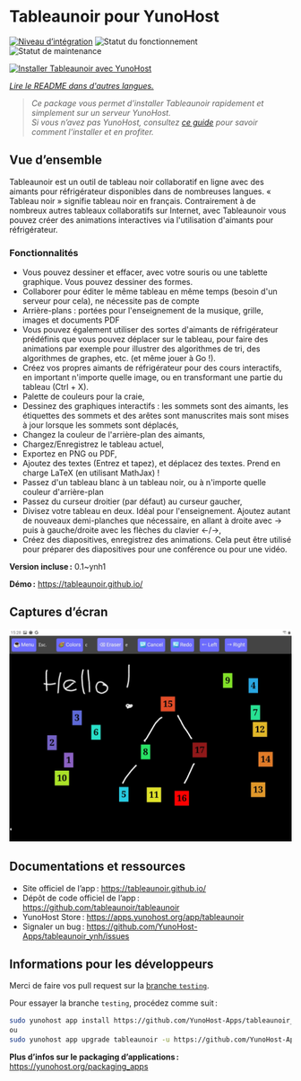 <!--
Nota bene : ce README est automatiquement généré par <https://github.com/YunoHost/apps/tree/master/tools/readme_generator>
Il NE doit PAS être modifié à la main.
-->

# Tableaunoir pour YunoHost

[![Niveau d’intégration](https://dash.yunohost.org/integration/tableaunoir.svg)](https://ci-apps.yunohost.org/ci/apps/tableaunoir/) ![Statut du fonctionnement](https://ci-apps.yunohost.org/ci/badges/tableaunoir.status.svg) ![Statut de maintenance](https://ci-apps.yunohost.org/ci/badges/tableaunoir.maintain.svg)

[![Installer Tableaunoir avec YunoHost](https://install-app.yunohost.org/install-with-yunohost.svg)](https://install-app.yunohost.org/?app=tableaunoir)

*[Lire le README dans d'autres langues.](./ALL_README.md)*

> *Ce package vous permet d’installer Tableaunoir rapidement et simplement sur un serveur YunoHost.*  
> *Si vous n’avez pas YunoHost, consultez [ce guide](https://yunohost.org/install) pour savoir comment l’installer et en profiter.*

## Vue d’ensemble

Tableaunoir est un outil de tableau noir collaboratif en ligne avec des aimants pour réfrigérateur disponibles dans de nombreuses langues. « Tableau noir » signifie tableau noir en français. Contrairement à de nombreux autres tableaux collaboratifs sur Internet, avec Tableaunoir vous pouvez créer des animations interactives via l'utilisation d'aimants pour réfrigérateur.

### Fonctionnalités

- Vous pouvez dessiner et effacer, avec votre souris ou une tablette graphique. Vous pouvez dessiner des formes.
- Collaborer pour éditer le même tableau en même temps (besoin d'un serveur pour cela), ne nécessite pas de compte
- Arrière-plans : portées pour l'enseignement de la musique, grille, images et documents PDF
- Vous pouvez également utiliser des sortes d'aimants de réfrigérateur prédéfinis que vous pouvez déplacer sur le tableau, pour faire des animations par exemple pour illustrer des algorithmes de tri, des algorithmes de graphes, etc. (et même jouer à Go !).
- Créez vos propres aimants de réfrigérateur pour des cours interactifs, en important n'importe quelle image, ou en transformant une partie du tableau (Ctrl + X).
- Palette de couleurs pour la craie,
- Dessinez des graphiques interactifs : les sommets sont des aimants, les étiquettes des sommets et des arêtes sont manuscrites mais sont mises à jour lorsque les sommets sont déplacés,
- Changez la couleur de l'arrière-plan des aimants,
- Chargez/Enregistrez le tableau actuel,
- Exportez en PNG ou PDF,
- Ajoutez des textes (Entrez et tapez), et déplacez des textes. Prend en charge LaTeX (en utilisant MathJax) !
- Passez d'un tableau blanc à un tableau noir, ou à n'importe quelle couleur d'arrière-plan
- Passez du curseur droitier (par défaut) au curseur gaucher,
- Divisez votre tableau en deux. Idéal pour l'enseignement. Ajoutez autant de nouveaux demi-planches que nécessaire, en allant à droite avec → puis à gauche/droite avec les flèches du clavier ←/→,
- Créez des diapositives, enregistrez des animations. Cela peut être utilisé pour préparer des diapositives pour une conférence ou pour une vidéo.


**Version incluse :** 0.1~ynh1

**Démo :** <https://tableaunoir.github.io/>

## Captures d’écran

![Capture d’écran de Tableaunoir](./doc/screenshots/screenshot.jpg)

## Documentations et ressources

- Site officiel de l’app : <https://tableaunoir.github.io/>
- Dépôt de code officiel de l’app : <https://github.com/tableaunoir/tableaunoir>
- YunoHost Store : <https://apps.yunohost.org/app/tableaunoir>
- Signaler un bug : <https://github.com/YunoHost-Apps/tableaunoir_ynh/issues>

## Informations pour les développeurs

Merci de faire vos pull request sur la [branche `testing`](https://github.com/YunoHost-Apps/tableaunoir_ynh/tree/testing).

Pour essayer la branche `testing`, procédez comme suit :

```bash
sudo yunohost app install https://github.com/YunoHost-Apps/tableaunoir_ynh/tree/testing --debug
ou
sudo yunohost app upgrade tableaunoir -u https://github.com/YunoHost-Apps/tableaunoir_ynh/tree/testing --debug
```

**Plus d’infos sur le packaging d’applications :** <https://yunohost.org/packaging_apps>
